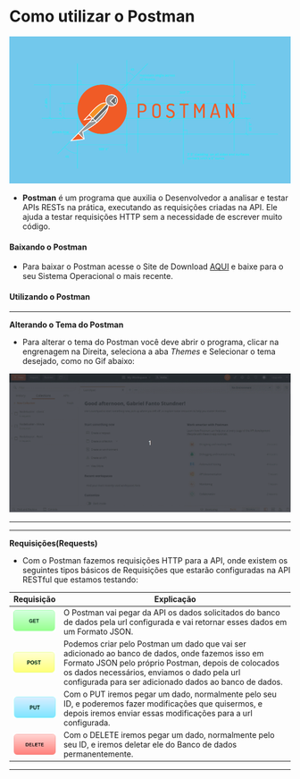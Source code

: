 # Como utilizar o Postman

<img src="../../images/logo-postman.png">

* **Postman** é um programa que auxilia o Desenvolvedor a analisar e testar APIs RESTs na prática, executando as requisições criadas na API. Ele ajuda a testar requisições HTTP sem a necessidade de escrever muito código.

#### Baixando o Postman

* Para baixar o Postman acesse o Site de Download [AQUI](https://www.postman.com/downloads/) e baixe para o seu Sistema Operacional o mais recente.

#### Utilizando o Postman

---

**Alterando o Tema do Postman**

* Para alterar o tema do Postman você deve abrir o programa, clicar na engrenagem na Direita, seleciona a aba _Themes_ e Selecionar o tema desejado, como no Gif abaixo:

<img src="../../images/postman/postman-theme.gif">

---

---

**Requisições(Requests)**

* Com o Postman fazemos requisições HTTP para a API, onde existem os seguintes tipos básicos de Requisições que estarão configuradas na API RESTful que estamos testando:

Requisição|Explicação
|---|---|
<img src="../../images/postman/get-postman.png" width="80"> |O Postman vai pegar da API os dados solicitados do banco de dados pela url configurada e vai retornar esses dados em um Formato JSON.
<img src="../../images/postman/post-postman.png" width="80">|Podemos criar pelo Postman um dado que vai ser adicionado ao banco de dados, onde fazemos isso em Formato JSON pelo próprio Postman, depois de colocados os dados necessários, enviamos o dado pela url configurada para ser adicionado dados ao banco de dados.
<img src="../../images/postman/put-postman.png" width="80">|Com o PUT iremos pegar um dado, normalmente pelo seu ID, e poderemos fazer modificações que quisermos, e depois iremos enviar essas modificações para a url configurada.
<img src="../../images/postman/delete-postman.png" width="80">|Com o DELETE iremos pegar um dado, normalmente pelo seu ID, e iremos deletar ele do Banco de dados permanentemente.

---


